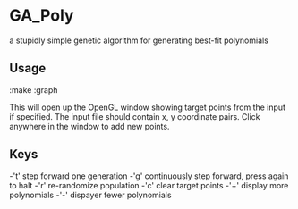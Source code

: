 GA_Poly
=======

a stupidly simple genetic algorithm for generating best-fit polynomials

Usage
-----

:make
:graph <optional input file>

This will open up the OpenGL window showing target points from the input if specified.
The input file should contain x, y coordinate pairs. 
Click anywhere in the window to add new points.

Keys
----

  -'t'  step forward one generation
  -'g'  continuously step forward, press again to halt
  -'r'  re-randomize population
  -'c'  clear target points
  -'+'  display more polynomials
  -'-'  dispayer fewer polynomials

